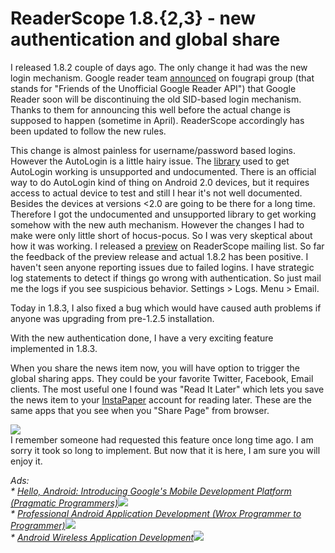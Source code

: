 ReaderScope 1.8.{2,3} - new authentication and global share
===
I released 1.8.2 couple of days ago. The only change it had was the new login mechanism. Google reader team [announced][0] on fougrapi group (that stands for "Friends of the Unofficial Google Reader API") that Google Reader soon will be discontinuing the old SID-based login mechanism. Thanks to them for announcing this well before the actual change is supposed to happen (sometime in April). ReaderScope accordingly has been updated to follow the new rules.  
  
This change is almost painless for username/password based logins. However the  AutoLogin is a little hairy issue. The [library][1] used to get AutoLogin working is unsupported and undocumented. There is an official way to do AutoLogin kind of thing on Android 2.0 devices, but it requires access to actual device to test and still I hear it's not well documented. Besides the devices at versions <2.0 are going to be there for  a long time. Therefore I got the undocumented and unsupported library to get working somehow with the new auth mechanism. However the changes I had to make were only little short of hocus-pocus. So I was very skeptical about how it was working. I released a [preview][2] on ReaderScope mailing list. So far the feedback of the preview release and actual 1.8.2 has been positive. I haven't seen anyone reporting issues due to failed logins. I have strategic log statements to detect if things go wrong with authentication. So just mail me the logs if you see suspicious behavior. Settings \> Logs. Menu \> Email.  
  
Today in 1.8.3, I also fixed a bug which would have caused auth problems if anyone was upgrading from pre-1.2.5 installation.  
  
With the new authentication done, I have a very exciting feature implemented in 1.8.3\.  
  
When you share the news item now, you will have option to trigger the global sharing apps. They could be your favorite Twitter, Facebook, Email clients. The most useful one I found was "Read It Later" which lets you save the news item to your [InstaPaper][3] account for reading later. These are the same apps that you see when you "Share Page" from browser.  
  

[![](http://1.bp.blogspot.com/_W6UcJjyXr24/S5sdQs35fpI/AAAAAAAADl0/aNW-5Wyt_nc/s640/share-global-image.png)][4]  
I remember someone had requested this feature once long time ago. I am sorry it took so long to implement. But now that it is here, I am sure you will enjoy it.  
  
_Ads:_  
_\* [Hello, Android: Introducing Google's Mobile Development Platform (Pragmatic Programmers)][5]![](http://www.assoc-amazon.com/e/ir?t=myfreq-20&l=btl&camp=213689&creative=392969&o=1&a=1934356492)_  
_\* [Professional Android Application Development (Wrox Programmer to Programmer)][6]![](http://www.assoc-amazon.com/e/ir?t=myfreq-20&l=btl&camp=213689&creative=392969&o=1&a=0470344717)_  
_\* [Android Wireless Application Development][7]![](http://www.assoc-amazon.com/e/ir?t=myfreq-20&l=btl&camp=213689&creative=392969&o=1&a=0321627091)_

[0]: http://groups.google.com/group/fougrapi/browse_thread/thread/e331f37f7f126c00
[1]: http://github.com/android/platform_frameworks_opt_com.google.android/blob/master/framework.jar
[2]: http://groups.google.com/group/readerscope/browse_thread/thread/75267859c5edd897
[3]: http://www.instapaper.com/
[4]: http://1.bp.blogspot.com/_W6UcJjyXr24/S5sdQs35fpI/AAAAAAAADl0/aNW-5Wyt_nc/s1600-h/share-global-image.png
[5]: http://www.amazon.com/Hello-Android-Introducing-Development-Programmers/dp/1934356492?ie=UTF8&tag=myfreq-20&link_code=btl&camp=213689&creative=392969
[6]: http://www.amazon.com/Professional-Android-Application-Development-Programmer/dp/0470344717?ie=UTF8&tag=myfreq-20&link_code=btl&camp=213689&creative=392969
[7]: http://www.amazon.com/Android-Wireless-Application-Development-Conder/dp/0321627091?ie=UTF8&tag=myfreq-20&link_code=btl&camp=213689&creative=392969

